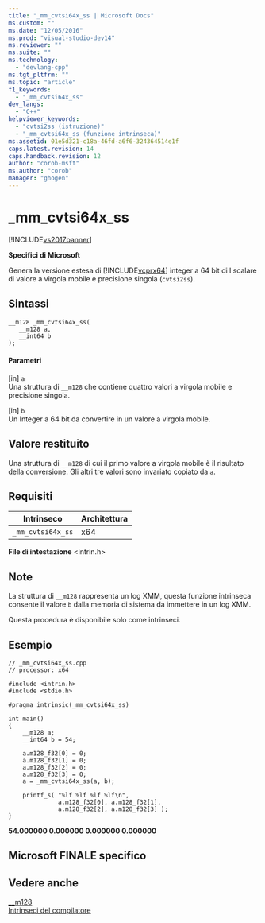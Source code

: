 ```yaml
---
title: "_mm_cvtsi64x_ss | Microsoft Docs"
ms.custom: ""
ms.date: "12/05/2016"
ms.prod: "visual-studio-dev14"
ms.reviewer: ""
ms.suite: ""
ms.technology: 
  - "devlang-cpp"
ms.tgt_pltfrm: ""
ms.topic: "article"
f1_keywords: 
  - "_mm_cvtsi64x_ss"
dev_langs: 
  - "C++"
helpviewer_keywords: 
  - "cvtsi2ss (istruzione)"
  - "_mm_cvtsi64x_ss (funzione intrinseca)"
ms.assetid: 01e5d321-c18a-46fd-a6f6-324364514e1f
caps.latest.revision: 14
caps.handback.revision: 12
author: "corob-msft"
ms.author: "corob"
manager: "ghogen"
---
```

# _mm_cvtsi64x_ss
[!INCLUDE[vs2017banner](../assembler/inline/includes/vs2017banner.md)]

**Specifici di Microsoft**  
  
 Genera la versione estesa di [!INCLUDE[vcprx64](../assembler/inline/includes/vcprx64_md.md)] integer a 64 bit di l scalare di valore a virgola mobile e precisione singola \(`cvtsi2ss`\).  
  
## Sintassi  
  
```  
__m128 _mm_cvtsi64x_ss(   
   __m128 a,   
   __int64 b   
);  
```  
  
#### Parametri  
 \[in\] `a`  
 Una struttura di `__m128` che contiene quattro valori a virgola mobile e precisione singola.  
  
 \[in\] `b`  
 Un Integer a 64 bit da convertire in un valore a virgola mobile.  
  
## Valore restituito  
 Una struttura di `__m128` di cui il primo valore a virgola mobile è il risultato della conversione.  Gli altri tre valori sono invariato copiato da `a`.  
  
## Requisiti  
  
|Intrinseco|Architettura|  
|----------------|------------------|  
|`_mm_cvtsi64x_ss`|x64|  
  
 **File di intestazione** \<intrin.h\>  
  
## Note  
 La struttura di `__m128` rappresenta un log XMM, questa funzione intrinseca consente il valore `b` dalla memoria di sistema da immettere in un log XMM.  
  
 Questa procedura è disponibile solo come intrinseci.  
  
## Esempio  
  
```  
// _mm_cvtsi64x_ss.cpp  
// processor: x64  
  
#include <intrin.h>  
#include <stdio.h>  
  
#pragma intrinsic(_mm_cvtsi64x_ss)  
  
int main()  
{  
    __m128 a;  
    __int64 b = 54;  
  
    a.m128_f32[0] = 0;  
    a.m128_f32[1] = 0;  
    a.m128_f32[2] = 0;  
    a.m128_f32[3] = 0;  
    a = _mm_cvtsi64x_ss(a, b);  
  
    printf_s( "%lf %lf %lf %lf\n",  
              a.m128_f32[0], a.m128_f32[1],   
              a.m128_f32[2], a.m128_f32[3] );  
}  
```  
  
  **54.000000 0.000000 0.000000 0.000000**   
## Microsoft FINALE specifico  
  
## Vedere anche  
 [\_\_m128](../cpp/m128.md)   
 [Intrinseci del compilatore](../intrinsics/compiler-intrinsics.md)